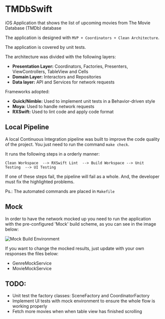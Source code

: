 # TMDbSwift
iOS Application that shows the list of upcoming movies from The Movie Database (TMDb) database

The application is designed with 
`MVP + Coordinators + Clean Architecture`.

The application is covered by unit tests.

The architecture was divided with the following layers: 

* **Presentation Layer:** Coordinators, Factories, Presenters, ViewControllers, TableView and Cells
* **Domain Layer:** Interactors and Repositories
* **Data layer:** API and Services for network requests

Frameworks adopted:

* **Quick/Nimble:** Used to implement unit tests in a Behavior-driven style
* **Moya:** Used to handle network requests
* **RXSwift:** Used to lint code and apply code format

## Local Pipeline

A local Continuous Integration pipeline was built to improve the code quality of the project. 
You just need to run the command `make check`.

It runs the following steps in a orderly manner:

`Clean Workspace  --> RXSwift Lint  --> Build Workspace --> Unit Testing  --> UI Testing`

If one of these steps fail, the pipeline will fail as a whole. And, the developer must fix the highlighted problems.

Ps.: The automated commands are placed in `Makefile`

## Mock

In order to have the network mocked up you need to run the application with the pre-configured 'Mock' build scheme, as you can see in the image below:

![Mock Build Environment](images/mockEnvironmentScheme)

If you want to change the mocked results, just update with your own responses the files below:

* GenreMockService
* MovieMockService

## TODO: 
* Unit test the factory classes: SceneFactory and CoordinatorFactory
* Implement UI tests with mock environment to ensure the whole flow is working properly
* Fetch more movies when when table view has finished scrolling
